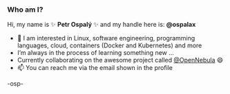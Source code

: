 ### Who am I?

Hi, my name is ✨ **Petr Ospalý** ✨ and my handle here is: **@ospalax**

- 🤔 I am interested in Linux, software engineering, programming languages, cloud, containers (Docker and Kubernetes) and more
- I’m always in the process of learning something new ...
- Currently collaborating on the awesome project called [@OpenNebula](https://github.com/OpenNebula/) 😄
- 📫 You can reach me via the email shown in the profile

-osp-

